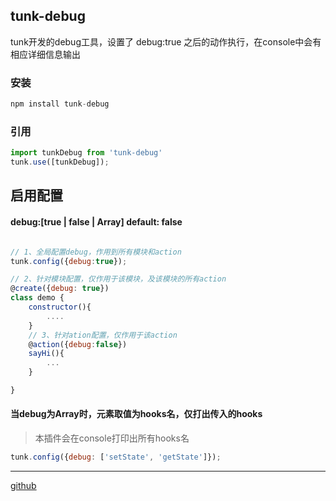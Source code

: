 ## tunk-debug


tunk开发的debug工具，设置了 debug:true 之后的动作执行，在console中会有相应详细信息输出


### 安装 
````javascript 
npm install tunk-debug
```` 

### 引用
````javascript
import tunkDebug from 'tunk-debug'
tunk.use([tunkDebug]);
````

## 启用配置
#### debug:[true | false | Array] default: false 
````javascript

// 1、全局配置debug，作用到所有模块和action
tunk.config({debug:true});

// 2、针对模块配置，仅作用于该模块，及该模块的所有action
@create({debug: true})
class demo {
    constructor(){
        ....
    }
    // 3、针对ation配置，仅作用于该action
    @action({debug:false})
    sayHi(){
        ...
    }

}

````

#### 当debug为Array时，元素取值为hooks名，仅打出传入的hooks

> 本插件会在console打印出所有hooks名

````javascript
tunk.config({debug: ['setState', 'getState']});
````

----

[github](https://github.com/tunkjs/tunk-debug)
 
